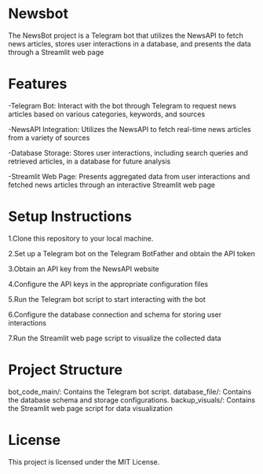 # Newsbot
The NewsBot project is a Telegram bot that utilizes the NewsAPI to fetch news articles, stores user interactions in a database, and presents the data through a Streamlit web page

# Features
-Telegram Bot: Interact with the bot through Telegram to request news articles based on various categories, keywords, and sources

-NewsAPI Integration: Utilizes the NewsAPI to fetch real-time news articles from a variety of sources

-Database Storage: Stores user interactions, including search queries and retrieved articles, in a database for future analysis

-Streamlit Web Page: Presents aggregated data from user interactions and fetched news articles through an interactive Streamlit web page

# Setup Instructions
1.Clone this repository to your local machine.

2.Set up a Telegram bot on the Telegram BotFather and obtain the API token

3.Obtain an API key from the NewsAPI website

4.Configure the API keys in the appropriate configuration files

5.Run the Telegram bot script to start interacting with the bot

6.Configure the database connection and schema for storing user interactions

7.Run the Streamlit web page script to visualize the collected data

# Project Structure
bot_code_main/: Contains the Telegram bot script.
database_file/: Contains the database schema and storage configurations.
backup_visuals/: Contains the Streamlit web page script for data visualization

# License
This project is licensed under the MIT License.
